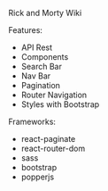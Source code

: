 Rick and Morty Wiki

  Features:
 * API Rest
 * Components
 * Search Bar
 * Nav Bar
 * Pagination
 * Router Navigation
 * Styles with Bootstrap

  Frameworks:
* react-paginate
* react-router-dom
* sass
* bootstrap
* popperjs

